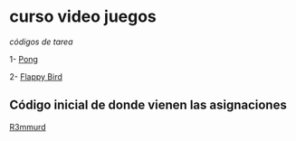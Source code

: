 # curso video juegos 
_códigos de tarea_

1- [Pong](https://github.com/juanmpy05/curso-video-juegos/tree/main/pong)

2- [Flappy Bird](https://github.com/DefFoxPy/curso-video-juegos/tree/main/flappy_bird)

## Código inicial de donde vienen las asignaciones
[R3mmurd](https://github.com/R3mmurd/VideoGameProgramming)
